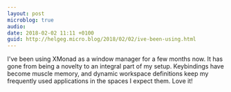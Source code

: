 ```yaml
---
layout: post
microblog: true
audio: 
date: 2018-02-02 11:11 +0100
guid: http://helgeg.micro.blog/2018/02/02/ive-been-using.html
---
```

I've been using XMonad as a window manager for a few months now. It has gone from being a novelty to an integral part of my setup. Keybindings have become muscle memory, and dynamic workspace definitions keep my frequently used applications in the spaces I expect them. Love it!
